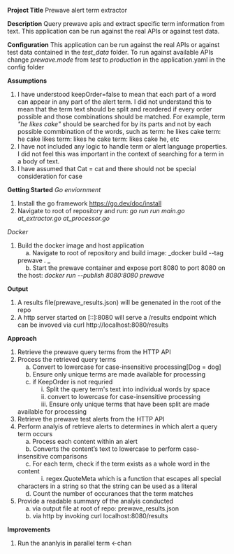 **Project Title**
Prewave alert term extractor

**Description**
Query prewave apis and extract specific term information from text. This application can be run against the real APIs or against test data. 

**Configuration**
This application can be run against the real APIs or against test data contained in the _test_data_ folder. To run against available 
APIs change  _prewave.mode_ from _test_ to _production_ in the application.yaml in the config folder

**Assumptions**
1. I have understood keepOrder=false to mean that each part of a word can appear in any part of the alert term. I did not understand this to mean that the term text should be split and reordered if every order possible and those combinations should be matched. For example, term _"he likes cake"_ should be searched for by its parts and not by each possible commbination of the words, such as
     term: he likes cake
     term: he cake likes
     term: likes he cake
     term: likes cake he, etc
2. I have not included any logic to handle term or alert language properties. I did not feel this was important in the context of searching for a term in a body of text.      
3. I have assumed that Cat = cat and there should not be special consideration for case 

**Getting Started**
*Go enviornment*
1. Install the go framework https://go.dev/doc/install  
2. Navigate to root of repository and run: _go run run main.go at_extractor.go at_processor.go_  

*Docker*
1. Build the docker image and host application  
   &emsp; a. Navigate to root of repository and build image: _docker build --tag prewave .  _  
   &emsp; b. Start the prewave container and expose port 8080 to port 8080 on the host: _docker run --publish 8080:8080 prewave_  

**Output**
1. A results file(prewave_results.json) will be genenated in the root of the repo
2. A http server started on [::]:8080 will serve a /results endpoint which can be invoved via  curl http://localhost:8080/results

**Approach**
1. Retrieve the prewave query terms from the HTTP API
2. Process the retrieved query terms   
   &emsp; a. Convert to lowercase for case-insensitive processing[Dog = dog]  
   &emsp; b. Ensure only unique terms are made available for processing    
   &emsp; c. if KeepOrder is not requried   
      &emsp; &emsp; &emsp; i. Split the query term's text into individual words by space  
      &emsp; &emsp; &emsp; ii. convert to lowercase for case-insensitive processing  
      &emsp; &emsp; &emsp; iii. Ensure only unique terms that have been split are made available for processing  	  
3. Retrieve the prewave test alerts from the HTTP API  
4. Perform analyis of retrieve alerts to determines in which alert a query term occurs  
   &emsp; a. Process each content within an alert  
   &emsp; b. Converts the content’s text to lowercase to perform case-insensitive comparisons  
   &emsp; c. For each term, check if the term exists as a whole word in the content    
      &emsp; &emsp; &emsp; i. regex.QuoteMeta which is a function that escapes all special characters in a string so that the string can be used as a literal  
   &emsp; d. Count the number of occurances that the term matches 
6. Provide a readable summary of the analyis conducted  
   &emsp; a. via output file at root of repo: prewave_results.json  
   &emsp; b. via http by invoking curl localhost:8080/results  

**Improvements**
1. Run the ananlyis in parallel term <-chan

